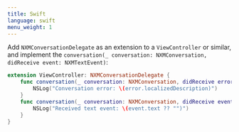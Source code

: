 ```yaml
---
title: Swift
language: swift
menu_weight: 1
---
```


Add `NXMConversationDelegate` as an extension to a `ViewController` or similar, and implement the `conversation(_ conversation: NXMConversation, didReceive event: NXMTextEvent)`:

```swift
extension ViewController: NXMConversationDelegate {
    func conversation(_ conversation: NXMConversation, didReceive error: Error) {
        NSLog("Conversation error: \(error.localizedDescription)")
    }
    func conversation(_ conversation: NXMConversation, didReceive event: NXMTextEvent) {
        NSLog("Received text event: \(event.text ?? "")")
    }
}
```
